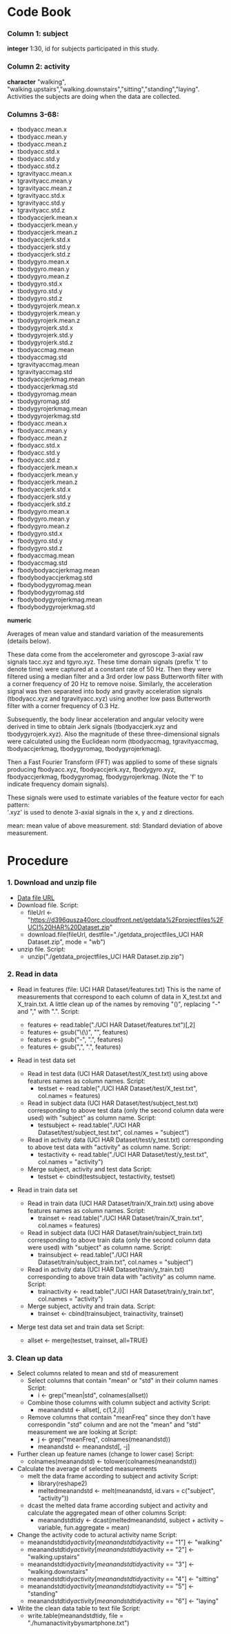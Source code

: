 Code Book
=========

### Column 1: subject
**integer**
1:30, id for subjects participated in this study.

### Column 2: activity
**character**
"walking", "walking.upstairs","walking.downstairs","sitting","standing","laying". Activities the subjects are doing when the data are collected.

### Columns 3-68:
* tbodyacc.mean.x          
* tbodyacc.mean.y          
* tbodyacc.mean.z          
* tbodyacc.std.x           
* tbodyacc.std.y           
* tbodyacc.std.z           
* tgravityacc.mean.x       
* tgravityacc.mean.y       
* tgravityacc.mean.z       
* tgravityacc.std.x        
* tgravityacc.std.y        
* tgravityacc.std.z        
* tbodyaccjerk.mean.x      
* tbodyaccjerk.mean.y      
* tbodyaccjerk.mean.z      
* tbodyaccjerk.std.x       
* tbodyaccjerk.std.y       
* tbodyaccjerk.std.z       
* tbodygyro.mean.x         
* tbodygyro.mean.y         
* tbodygyro.mean.z         
* tbodygyro.std.x          
* tbodygyro.std.y          
* tbodygyro.std.z          
* tbodygyrojerk.mean.x     
* tbodygyrojerk.mean.y     
* tbodygyrojerk.mean.z     
* tbodygyrojerk.std.x      
* tbodygyrojerk.std.y      
* tbodygyrojerk.std.z      
* tbodyaccmag.mean         
* tbodyaccmag.std          
* tgravityaccmag.mean      
* tgravityaccmag.std       
* tbodyaccjerkmag.mean     
* tbodyaccjerkmag.std      
* tbodygyromag.mean        
* tbodygyromag.std         
* tbodygyrojerkmag.mean    
* tbodygyrojerkmag.std     
* fbodyacc.mean.x          
* fbodyacc.mean.y          
* fbodyacc.mean.z          
* fbodyacc.std.x           
* fbodyacc.std.y           
* fbodyacc.std.z           
* fbodyaccjerk.mean.x      
* fbodyaccjerk.mean.y      
* fbodyaccjerk.mean.z      
* fbodyaccjerk.std.x       
* fbodyaccjerk.std.y       
* fbodyaccjerk.std.z       
* fbodygyro.mean.x         
* fbodygyro.mean.y         
* fbodygyro.mean.z         
* fbodygyro.std.x          
* fbodygyro.std.y          
* fbodygyro.std.z          
* fbodyaccmag.mean         
* fbodyaccmag.std          
* fbodybodyaccjerkmag.mean 
* fbodybodyaccjerkmag.std  
* fbodybodygyromag.mean    
* fbodybodygyromag.std     
* fbodybodygyrojerkmag.mean
* fbodybodygyrojerkmag.std 

**numeric**

Averages of mean value and standard variation of the measurements (details below). 

These data come from the accelerometer and gyroscope 3-axial raw signals tacc.xyz and tgyro.xyz. These time domain signals (prefix 't' to denote time) were captured at a constant rate of 50 Hz. Then they were filtered using a median filter and a 3rd order low pass Butterworth filter with a corner frequency of 20 Hz to remove noise. Similarly, the acceleration signal was then separated into body and gravity acceleration signals (tbodyacc.xyz and tgravityacc.xyz) using another low pass Butterworth filter with a corner frequency of 0.3 Hz. 

Subsequently, the body linear acceleration and angular velocity were derived in time to obtain Jerk signals (tbodyaccjerk.xyz and tbodygyrojerk.xyz). Also the magnitude of these three-dimensional signals were calculated using the Euclidean norm (tbodyaccmag, tgravityaccmag, tbodyaccjerkmag, tbodygyromag, tbodygyrojerkmag). 

Then a Fast Fourier Transform (FFT) was applied to some of these signals producing fbodyacc.xyz, fbodyaccjerk.xyz, fbodygyro.xyz, fbodyaccjerkmag, fbodygyromag, fbodygyrojerkmag. (Note the 'f' to indicate frequency domain signals). 

These signals were used to estimate variables of the feature vector for each pattern:  
'.xyz' is used to denote 3-axial signals in the x, y and z directions.

mean: mean value of above measurement.
std: Standard deviation of above measurement.

Procedure
=========

### 1. Download and unzip file
* [Data file URL](https://d396qusza40orc.cloudfront.net/getdata%2Fprojectfiles%2FUCI%20HAR%20Dataset.zip)
* Download file. 
  Script: 
  - fileUrl <- "https://d396qusza40orc.cloudfront.net/getdata%2Fprojectfiles%2FUCI%20HAR%20Dataset.zip"
  - download.file(fileUrl, destfile="./getdata_projectfiles_UCI HAR Dataset.zip", mode = "wb")
* unzip file. 
  Script: 
  - unzip("./getdata_projectfiles_UCI HAR Dataset.zip.zip")

### 2. Read in data
* Read in features (file: UCI HAR Dataset/features.txt)
  This is the name of measurements that correspond to each column of data in X_test.txt and X_train.txt. A little clean up of   the names by removing "()", replacing "-" and "," with ".".
  Script:
  - features <- read.table("./UCI HAR Dataset/features.txt")[,2]
  - features <- gsub("\\(\\)", "", features)
  - features <- gsub("-", ".", features)
  - features <- gsub(",", ".", features)
  
* Read in test data set
   + Read in test data (UCI HAR Dataset/test/X_test.txt) using above features names as column names. 
     Script: 
     - testset <- read.table("./UCI HAR Dataset/test/X_test.txt", col.names = features)
   + Read in subject data (UCI HAR Dataset/test/subject_test.txt) corresponding to above test data (only the second column data were used) with "subject" as column name.
     Script: 
     - testsubject <- read.table("./UCI HAR Dataset/test/subject_test.txt", col.names = "subject")
   + Read in activity data (UCI HAR Dataset/test/y_test.txt) corresponding to above test data with "activity" as column name.
     Script: 
     - testactivity <- read.table("./UCI HAR Dataset/test/y_test.txt", col.names = "activity")
   + Merge subject, activity and test data
     Script: 
     - testset <- cbind(testsubject, testactivity, testset)

* Read in train data set
   + Read in train data (UCI HAR Dataset/train/X_train.txt) using above features names as column names. Script: 
     - trainset <- read.table("./UCI HAR Dataset/train/X_train.txt", col.names = features)
   + Read in subject data (UCI HAR Dataset/train/subject_train.txt) corresponding to above train data (only the second column data were used) with "subject" as column name. Script: 
     - trainsubject <- read.table("./UCI HAR Dataset/train/subject_train.txt", col.names = "subject")
   + Read in activity data (UCI HAR Dataset/train/y_train.txt) corresponding to above train data with "activity" as column name. Script: 
     - trainactivity <- read.table("./UCI HAR Dataset/train/y_train.txt", col.names = "activity")
   + Merge subject, activity and train data. Script: 
     - trainset <- cbind(trainsubject, trainactivity, trainset)

* Merge test data set and train data set
  Script: 
  - allset <- merge(testset, trainset, all=TRUE)

### 3. Clean up data
* Select columns related to mean and std of measurement
   + Select columns that contain "mean" or "std" in their column names
     Script: 
     - i <- grep("mean|std", colnames(allset))
   + Combine those columns with column subject and activity
     Script: 
     - meanandstd <- allset[, c(1,2,i)]
   + Remove columns that contain "meanFreq" since they don't have correspondin "std" column and are not the "mean" and "std" measurement we are looking at
     Script: 
     - j <- grep("meanFreq", colnames(meanandstd))
     - meanandstd <- meanandstd[, -j]
* Further clean up feature names (change to lower case)
  Script: 
  - colnames(meanandstd) <- tolower(colnames(meanandstd))
* Calculate the average of selected measurements
   + melt the data frame according to subject and activity
     Script: 
     - library(reshape2)
     - meltedmeanandstd <- melt(meanandstd, id.vars = c("subject", "activity"))
   + dcast the melted data frame according subject and activity and calculate the aggregated mean of other columns
     Script: 
     - meanandstdtidy <- dcast(meltedmeanandstd, subject + activity ~ variable, fun.aggregate = mean)
* Change the activity code to actural activity name
  Script:
  - meanandstdtidy$activity[meanandstdtidy$activity == "1"] <- "walking"
  - meanandstdtidy$activity[meanandstdtidy$activity == "2"] <- "walking.upstairs"
  - meanandstdtidy$activity[meanandstdtidy$activity == "3"] <- "walking.downstairs"
  - meanandstdtidy$activity[meanandstdtidy$activity == "4"] <- "sitting"
  - meanandstdtidy$activity[meanandstdtidy$activity == "5"] <- "standing"
  - meanandstdtidy$activity[meanandstdtidy$activity == "6"] <- "laying"
* Write the clean data table to text file
  Script: 
  - write.table(meanandstdtidy, file = "./humanactivitybysmartphone.txt")
 

